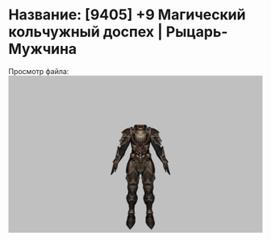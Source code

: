 # Название: [9405] +9 Магический кольчужный доспех | Рыцарь-Мужчина

Просмотр файла:
![p000006.png](p000006.png)